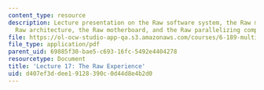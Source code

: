 ```yaml
---
content_type: resource
description: Lecture presentation on the Raw software system, the Raw multiprocessor,
  Raw architecture, the Raw motherboard, and the Raw parallelizing compiler.
file: https://ol-ocw-studio-app-qa.s3.amazonaws.com/courses/6-189-multicore-programming-primer-january-iap-2007/d407ef3ddee19128390c0d44d8e4b2d0_lec17raw.pdf
file_type: application/pdf
parent_uid: 69885f30-bae5-c693-16fc-5492e4404278
resourcetype: Document
title: 'Lecture 17: The Raw Experience'
uid: d407ef3d-dee1-9128-390c-0d44d8e4b2d0
---
```

